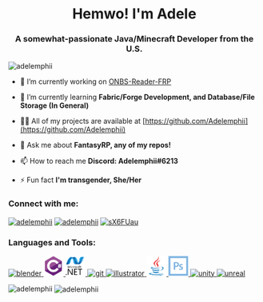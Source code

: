 <h1 align="center">Hemwo! I'm Adele</h1>
<h3 align="center">A somewhat-passionate Java/Minecraft Developer from the U.S.</h3>

<p align="left"> <img src="https://komarev.com/ghpvc/?username=adelemphii&label=Profile%20views&color=0e75b6&style=flat" alt="adelemphii" /> </p>

- 🔭 I’m currently working on [ONBS-Reader-FRP](https://github.com/Adelemphii/ONBS-Reader-FRP)

- 🌱 I’m currently learning **Fabric/Forge Development, and Database/File Storage (In General)**

- 👨‍💻 All of my projects are available at [https://github.com/Adelemphii](https://github.com/Adelemphii)

- 💬 Ask me about **FantasyRP, any of my repos!**

- 📫 How to reach me **Discord: Adelemphii#6213**

- ⚡ Fun fact **I'm transgender, She/Her**

<h3 align="left">Connect with me:</h3>
<p align="left">
<a href="https://twitter.com/adelemphii" target="blank"><img align="center" src="https://raw.githubusercontent.com/rahuldkjain/github-profile-readme-generator/master/src/images/icons/Social/twitter.svg" alt="adelemphii" height="30" width="40" /></a>
<a href="https://www.youtube.com/c/adelemphii" target="blank"><img align="center" src="https://raw.githubusercontent.com/rahuldkjain/github-profile-readme-generator/master/src/images/icons/Social/youtube.svg" alt="adelemphii" height="30" width="40" /></a>
<a href="https://discord.gg/sX6FUau" target="blank"><img align="center" src="https://raw.githubusercontent.com/rahuldkjain/github-profile-readme-generator/master/src/images/icons/Social/discord.svg" alt="sX6FUau" height="30" width="40" /></a>
</p>

<h3 align="left">Languages and Tools:</h3>
<p align="left"> <a href="https://www.blender.org/" target="_blank"> <img src="https://download.blender.org/branding/community/blender_community_badge_white.svg" alt="blender" width="40" height="40"/> </a> <a href="https://www.w3schools.com/cs/" target="_blank"> <img src="https://raw.githubusercontent.com/devicons/devicon/master/icons/csharp/csharp-original.svg" alt="csharp" width="40" height="40"/> </a> <a href="https://dotnet.microsoft.com/" target="_blank"> <img src="https://raw.githubusercontent.com/devicons/devicon/master/icons/dot-net/dot-net-original-wordmark.svg" alt="dotnet" width="40" height="40"/> </a> <a href="https://git-scm.com/" target="_blank"> <img src="https://www.vectorlogo.zone/logos/git-scm/git-scm-icon.svg" alt="git" width="40" height="40"/> </a> <a href="https://www.adobe.com/in/products/illustrator.html" target="_blank"> <img src="https://www.vectorlogo.zone/logos/adobe_illustrator/adobe_illustrator-icon.svg" alt="illustrator" width="40" height="40"/> </a> <a href="https://www.java.com" target="_blank"> <img src="https://raw.githubusercontent.com/devicons/devicon/master/icons/java/java-original.svg" alt="java" width="40" height="40"/> </a> <a href="https://www.photoshop.com/en" target="_blank"> <img src="https://raw.githubusercontent.com/devicons/devicon/master/icons/photoshop/photoshop-line.svg" alt="photoshop" width="40" height="40"/> </a> <a href="https://unity.com/" target="_blank"> <img src="https://www.vectorlogo.zone/logos/unity3d/unity3d-icon.svg" alt="unity" width="40" height="40"/> </a> <a href="https://unrealengine.com/" target="_blank"> <img src="https://raw.githubusercontent.com/kenangundogan/fontisto/036b7eca71aab1bef8e6a0518f7329f13ed62f6b/icons/svg/brand/unreal-engine.svg" alt="unreal" width="40" height="40"/> </a> </p>

<p><img align="left" src="https://github-readme-stats.vercel.app/api/top-langs?username=adelemphii&show_icons=true&locale=en&layout=compact" alt="adelemphii" /></p>

<p>&nbsp;<img align="center" src="https://github-readme-stats.vercel.app/api?username=adelemphii&show_icons=true&locale=en&theme=synthwave" alt="adelemphii" /></p>
